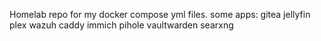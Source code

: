 Homelab repo for my docker compose yml files.
some apps: gitea jellyfin plex wazuh
caddy immich pihole vaultwarden searxng
